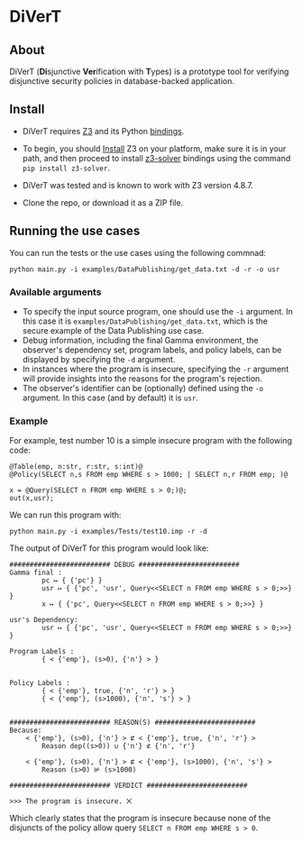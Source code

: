 # DiVerT

## About
DiVerT (**Di**sjunctive **Ver**ification with **T**ypes) is a prototype tool for verifying disjunctive security policies in database-backed application.

## Install
- DiVerT requires [Z3](https://github.com/Z3Prover/z3) and its Python [bindings](https://pypi.org/project/z3-solver/). 

- To begin, you should [Install](https://github.com/Z3Prover/z3/releases) Z3 on your platform, make sure it is in your path, and then proceed to install [z3-solver](https://pypi.org/project/z3-solver/) bindings using the command `pip install z3-solver`. 

- DiVerT was tested and is known to work with Z3 version 4.8.7.

- Clone the repo, or download it as a ZIP file.

## Running the use cases

You can run the tests or the use cases using the following commnad:

`python main.py -i examples/DataPublishing/get_data.txt -d -r -o usr`

### Available arguments

- To specify the input source program, one should use the `-i` argument. In this case it is `examples/DataPublishing/get_data.txt`, which is the secure example of the Data Publishing use case.
- Debug information, including the final Gamma environment, the observer's dependency set, program labels, and policy labels, can be displayed by specifying the `-d` argument.
- In instances where the program is insecure, specifying the `-r` argument will provide insights into the reasons for the program's rejection.
- The observer's identifier can be (optionally) defined using the `-o` argument. In this case (and by default) it is `usr`.

### Example
For example, test number 10 is a simple insecure program with the following code:

```
@Table(emp, n:str, r:str, s:int)@
@Policy(SELECT n,s FROM emp WHERE s > 1000; | SELECT n,r FROM emp; )@

x = @Query(SELECT n FROM emp WHERE s > 0;)@;
out(x,usr);
```

We can run this program with:

`python main.py -i examples/Tests/test10.imp -r -d`

The output of DiVerT for this program would look like:

```
######################### DEBUG #########################
Gamma final : 
		pc ↦ { {'pc'} }
		usr ↦ { {'pc', 'usr', Query<<SELECT n FROM emp WHERE s > 0;>>} }
		x ↦ { {'pc', Query<<SELECT n FROM emp WHERE s > 0;>>} }

usr's Dependency:
		usr ↦ { {'pc', 'usr', Query<<SELECT n FROM emp WHERE s > 0;>>} }

Program Labels : 
		{ < {'emp'}, (s>0), {'n'} > }


Policy Labels : 
		{ < {'emp'}, true, {'n', 'r'} > }
		{ < {'emp'}, (s>1000), {'n', 's'} > }


######################### REASON(S) #########################
Because: 
	< {'emp'}, (s>0), {'n'} > ⋢ < {'emp'}, true, {'n', 'r'} >
		Reason dep((s>0)) ∪ {'n'} ⊄ {'n', 'r'}

	< {'emp'}, (s>0), {'n'} > ⋢ < {'emp'}, (s>1000), {'n', 's'} >
		Reason (s>0) ⊭ (s>1000)

######################### VERDICT #########################

>>> The program is insecure. ⨉
```

Which clearly states that the program is insecure because none of the disjuncts of the policy allow query `SELECT n FROM emp WHERE s > 0`.
